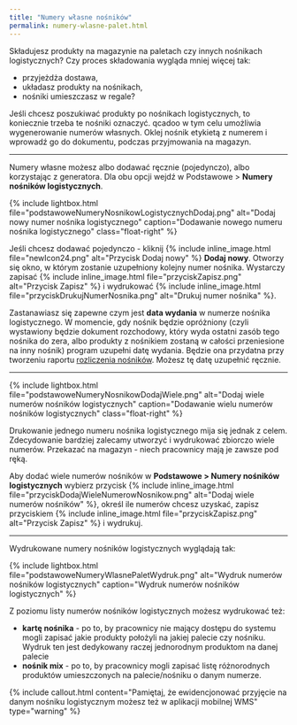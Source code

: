 ```yaml
---
title: "Numery własne nośników"
permalink: numery-wlasne-palet.html
---
```


Składujesz produkty na magazynie na paletach czy innych nośnikach logistycznych? Czy proces składowania wygląda mniej więcej tak:
- przyjeżdża dostawa,
- układasz produkty na nośnikach,
- nośniki umieszczasz w regale?

Jeśli chcesz poszukiwać produkty po nośnikach logistycznych, to koniecznie trzeba te nośniki oznaczyć. qcadoo w tym celu umożliwia wygenerowanie numerów własnych. Oklej nośnik etykietą z numerem i wprowadź go do dokumentu, podczas przyjmowania na magazyn.

---

Numery własne możesz albo dodawać ręcznie (pojedynczo), albo korzystając z generatora. Dla obu opcji wejdź w Podstawowe > **Numery nośników logistycznych**.

{% include lightbox.html file="podstawoweNumeryNosnikowLogistycznychDodaj.png" alt="Dodaj nowy numer nośnika logistycznego" caption="Dodawanie nowego numeru nośnika logistycznego" class="float-right" %}

Jeśli chcesz dodawać pojedynczo - kliknij {% include inline_image.html file="newIcon24.png" alt="Przycisk Dodaj nowy" %} **Dodaj nowy**. Otworzy się okno, w którym zostanie uzupełniony kolejny numer nośnika. Wystarczy zapisać {% include inline_image.html file="przyciskZapisz.png" alt="Przycisk Zapisz" %} i wydrukować {% include inline_image.html file="przyciskDrukujNumerNosnika.png" alt="Drukuj numer nośnika" %}.

Zastanawiasz się zapewne czym jest **data wydania** w numerze nośnika logistycznego. W momencie, gdy nośnik będzie opróżniony (czyli wystawiony będzie dokument rozchodowy, który wyda ostatni zasób tego nośnika do zera, albo produkty z nośnikiem zostaną w całości przeniesione na inny nośnik) program uzupełni datę wydania. Będzie ona przydatna przy tworzeniu raportu [rozliczenia nośników](/rozliczenie-palet). Możesz tę datę uzupełnić ręcznie.

---
{% include lightbox.html file="podstawoweNumeryNosnikowDodajWiele.png" alt="Dodaj wiele numerów nośników logistycznych" caption="Dodawanie wielu numerów nośników logistycznych" class="float-right" %}

Drukowanie jednego numeru nośnika logistycznego mija się jednak z celem. Zdecydowanie bardziej zalecamy utworzyć i wydrukować zbiorczo wiele numerów. Przekazać na magazyn - niech pracownicy mają je zawsze pod ręką. 


Aby dodać wiele numerów nośników w **Podstawowe > Numery nośników logistycznych** wybierz przycisk {% include inline_image.html file="przyciskDodajWieleNumerowNosnikow.png" alt="Dodaj wiele numerów nośników" %}, określ ile numerów chcesz uzyskać, zapisz przyciskiem {% include inline_image.html file="przyciskZapisz.png" alt="Przycisk Zapisz" %} i wydrukuj.

---

Wydrukowane numery nośników logistycznych wyglądają tak:

{% include lightbox.html file="podstawoweNumeryWlasnePaletWydruk.png" alt="Wydruk numerów nośników logistycznych" caption="Wydruk numerów nośników logistycznych" %}


Z poziomu listy numerów nośników logistycznych możesz wydrukować też:
- **kartę nośnika** - po to, by pracownicy nie mający dostępu do systemu mogli zapisać jakie produkty położyli na jakiej palecie czy nośniku. Wydruk ten jest dedykowany raczej jednorodnym produktom na danej palecie
- **nośnik mix** - po to, by pracownicy mogli zapisać listę różnorodnych produktów umieszczonych na palecie/nośniku o danym numerze.

{% include callout.html content="Pamiętaj, że ewidencjonować przyjęcie na danym nośniku logistycznym możesz też w aplikacji mobilnej WMS" type="warning" %}


